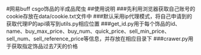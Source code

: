 #网易buff csgo饰品的半成品爬虫
##使用说明
###先利用浏览器获取自己账号的cookie存放在data/cookie.txt文件中
###默认采用ip代理模式，将自己申请到的获取代理IP的api填写到utils.py相应位置
###get_id.py用于每个饰品的id、name、buy_max_price、buy_num、quick_price、sell_min_price、sell_num、sell_reference_price等信息，并存放在相应目录下
###crawer.py用于获取指定饰品过去7天的价格
